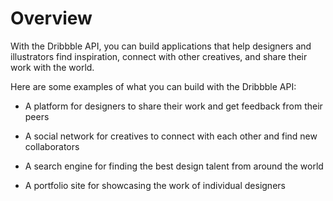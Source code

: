 # Overview

With the Dribbble API, you can build applications that help designers and illustrators find inspiration, connect with other creatives, and share their work with the world.

Here are some examples of what you can build with the Dribbble API:

- A platform for designers to share their work and get feedback from their peers

- A social network for creatives to connect with each other and find new collaborators

- A search engine for finding the best design talent from around the world

- A portfolio site for showcasing the work of individual designers
